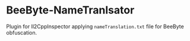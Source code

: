 # BeeByte-NameTranlsator
Plugin for Il2CppInspector applying `nameTranslation.txt` file for BeeByte obfuscation.
